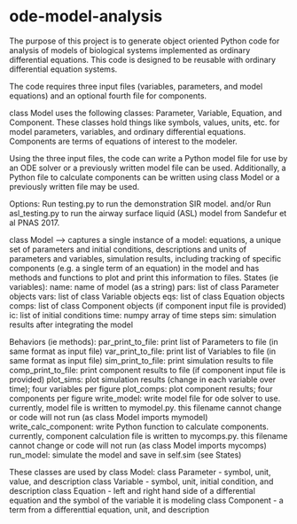 # ode-model-analysis

The purpose of this project is to generate object oriented Python code for analysis of models of biological systems implemented as ordinary differential equations. This code is designed to be reusable with ordinary differential equation systems. 

The code requires three input files (variables, parameters, and model equations) and an optional fourth file for components. 

class Model uses the following classes: Parameter, Variable, Equation, and Component. These classes hold things like symbols, values, units, etc. for model parameters, variables, and ordinary differential equations. Components are terms of equations of interest to the modeler. 

Using the three input files, the code can write a Python model file for use by an ODE solver or a previously written model file can be used. Additionally, a Python file to calculate components can be written using class Model or a previously written file may be used. 

Options:
Run testing.py to run the demonstration SIR model. 
and/or
Run asl_testing.py to run the airway surface liquid (ASL) model from Sandefur et al PNAS 2017.



class Model --> captures a single instance of a model: equations, a unique set of parameters and initial conditions, descriptions and units of parameters and variables, simulation results, including tracking of specific components (e.g. a single term of an equation) in the model and has methods and functions to plot and print this information to files. 
  States (ie variables):
    name: name of model (as a string)
    pars: list of class Parameter objects 
    vars: list of class Variable objects
    eqs: list of class Equation objects
    comps: list of class Component objects (if component input file is provided)
    ic: list of initial conditions
    time: numpy array of time steps
    sim: simulation results after integrating the model 
      
  Behaviors (ie methods):
    par_print_to_file: print list of Parameters to file (in same format as input file)
    var_print_to_file: print list of Variables to file (in same format as input file)
    sim_print_to_file: print simulation results to file
    comp_print_to_file: print component results to file (if component input file is provided)
    plot_sims: plot simulation results (change in each variable over time); four variables per figure
    plot_comps: plot component results; four components per figure
    write_model: write model file for ode solver to use. currently, model file is written to mymodel.py. this filename cannot change or code will not run (as class Model imports mymodel)
    write_calc_component: write Python function to calculate components. currently, component calculation file is written to mycomps.py. this filename cannot change or code will not run (as class Model imports mycomps)
    run_model: simulate the model and save in self.sim (see States)
    
    
  These classes are used by class Model:
  class Parameter - symbol, unit, value, and description
  class Variable - symbol, unit, initial condition, and description 
  class Equation - left and right hand side of a differential equation and the symbol of the variable it is modeling
  class Component - a term from a differenttial equation, unit, and description
